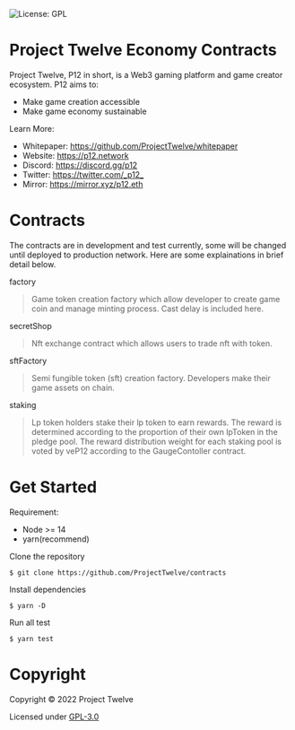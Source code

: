 ![License: GPL](https://img.shields.io/badge/license-GPLv3-blue)

# Project Twelve Economy Contracts

Project Twelve, P12 in short, is a Web3 gaming platform and game creator ecosystem. P12 aims to:

- Make game creation accessible
- Make game economy sustainable

Learn More:

- Whitepaper: <https://github.com/ProjectTwelve/whitepaper>
- Website: <https://p12.network>
- Discord: <https://discord.gg/p12>
- Twitter: <https://twitter.com/_p12_>
- Mirror: <https://mirror.xyz/p12.eth>

# Contracts

The contracts are in development and test currently, some will be changed until deployed to production network. Here are some explainations in brief detail below.

factory

> Game token creation factory which allow developer to create game coin and manage minting process. Cast delay is included here.

secretShop

> Nft exchange contract which allows users to trade nft with token.

sftFactory

> Semi fungible token (sft) creation factory. Developers make their game assets on chain.

staking

> Lp token holders stake their lp token to earn rewards. The reward is determined according to the proportion of their own lpToken in the pledge pool. The reward distribution weight for each staking pool is voted by veP12 according to the GaugeContoller contract.


# Get Started

Requirement:

- Node >= 14
- yarn(recommend)

Clone the repository

```shell
$ git clone https://github.com/ProjectTwelve/contracts
```

Install dependencies

```shell
$ yarn -D
```

Run all test

```shell
$ yarn test
```

# Copyright

Copyright © 2022 Project Twelve

Licensed under [GPL-3.0](LICENSE)
